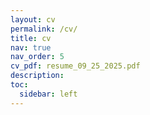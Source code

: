 ```yaml
---
layout: cv
permalink: /cv/
title: cv
nav: true
nav_order: 5
cv_pdf: resume_09_25_2025.pdf
description: 
toc:
  sidebar: left
---
```

